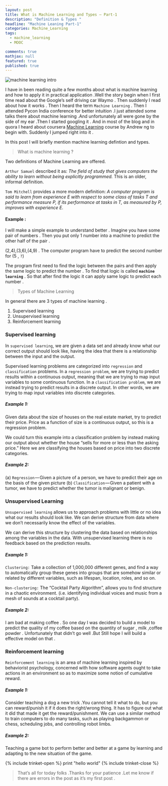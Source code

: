 ```yaml
---
layout: post
title: What is Machine Learning and Types — Part-1
description: "Definition & Types "
headline: "Machine Leaning Part-1"
categories: Machine_Learning
tags: 
  - machine_learning
  - MOOC

comments: true
mathjax: null
featured: true
published: true 
---
```


<img class="image-post" src="{{ site.url }}/images/machine_learning/ml.png" alt="machine learning intro">

I have in been reading quite a few months about what is machine learning and how to apply it in practical application .Well the story begin when I first time read about the Google’s self driving car Waymo . Then suddenly I read about how it works . Then I heard the term `Machine Learning` . Then I attended Pycon India conference for better intuition .I just attended some talks there about machine learning .And unfortunately all were gone by the side of my ear .Then I started googling it . And in most of the blog and in quora I heard about coursera [Machine Learning](https://www.coursera.org/learn/machine-learning) course by Andrew ng  to begin with. Suddenly I jumped right into it .


In this post I will briefly mention  machine learning  defintion and types.



> What is machine learning ?


Two definitions of Machine Learning are offered.

`Arthur Samuel` described it as: *The field of study that gives computers the ability to learn without being explicitly programmed.* This is an older, informal definition.


`Tom Mitchell` provides a more modern definition: *A computer program is said to learn from experience E with respect to some class of tasks T and performance measure P, if its performance at tasks in T, as measured by P, improves with experience E.*

#### Example :

I will make a simple example to understand better . Imagine you have some pair of numbers . Then you put only 1 number into a machine to predict the other half of the pair .

(2,4),(3,6),(4,9) . The computer program have to predict the second number for (5 , `?`)

The program first need to find the logic between the pairs and then apply the same logic to predict the number . To find that logic is called **`machine learning`** . So that after find the logic it can apply same logic to predict each number .

> Types of Machine Learning

In general there are 3 types of machine learning .

1. Supervised learning
2. Unsupervised learning
3. Reinforcement learning


### Supervised learning

In `supervised learning`, we are given a data set and already know what our correct output should look like, having the idea that there is a relationship between the input and the output.

Supervised learning problems are categorized into `regression` and `classification` problems. In a `regression problem`, we are trying to predict results within a continuous output, meaning that we are trying to map input variables to some continuous function. In a `classification problem`, we are instead trying to predict results in a discrete output. In other words, we are trying to map input variables into discrete categories.

##### Example 1:

Given data about the size of houses on the real estate market, try to predict their price. Price as a function of size is a continuous output, so this is a regression problem.

We could turn this example into a classification problem by instead making our output about whether the house “sells for more or less than the asking price.” Here we are classifying the houses based on price into two discrete categories.

##### Example 2:

(a) `Regression` — Given a picture of a person, we have to predict their age on the basis of the given picture
(b) `Classification` — Given a patient with a tumor, we have to predict whether the tumor is malignant or benign.

### Unsupervised Learning

`Unsupervised learning` allows us to approach problems with little or no idea what our results should look like. We can derive structure from data where we don’t necessarily know the effect of the variables.

We can derive this structure by clustering the data based on relationships among the variables in the data.
With unsupervised learning there is no feedback based on the prediction results.

##### Example 1:

`Clustering:` Take a collection of 1,000,000 different genes, and find a way to automatically group these genes into groups that are somehow similar or related by different variables, such as lifespan, location, roles, and so on.

`Non-clustering:` The “Cocktail Party Algorithm”, allows you to find structure in a chaotic environment. (i.e. identifying individual voices and music from a mesh of sounds at a cocktail party).

##### Example 2:

I am bad at making coffee . So one day I was decided to build a model to predict the quality of my coffee based on the quantity of sugar , milk ,coffee powder . Unfortunately that didn’t go well .But Still hope I will build a effective model on that .

### Reinforcement learning

`Reinforcement learning` is an area of machine learning inspired by behaviorist psychology, concerned with how software agents ought to take actions in an environment so as to maximize some notion of cumulative reward.

##### Example 1:

Consider teaching a dog a new trick .You cannot tell it what to do, but you can reward/punish it if it does the right/wrong thing. It has to figure out what it did that made it get the reward/punishment. We can use a similar method to train computers to do many tasks, such as playing backgammon or chess, scheduling jobs, and controlling robot limbs.

##### Example 2:

Teaching a game bot to perform better and better at a game by learning and adapting to the new situation of the game.


{% include trinket-open %}
print "hello world"
{% include trinket-close %}


> That’s all for today folks .Thanks for your patience .Let me know if there are errors in the post as it’s my first post .


























